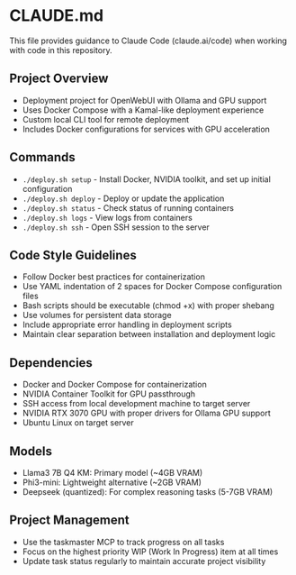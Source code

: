 # CLAUDE.md

This file provides guidance to Claude Code (claude.ai/code) when working with code in this repository.

## Project Overview
- Deployment project for OpenWebUI with Ollama and GPU support
- Uses Docker Compose with a Kamal-like deployment experience
- Custom local CLI tool for remote deployment
- Includes Docker configurations for services with GPU acceleration

## Commands
- `./deploy.sh setup` - Install Docker, NVIDIA toolkit, and set up initial configuration
- `./deploy.sh deploy` - Deploy or update the application
- `./deploy.sh status` - Check status of running containers
- `./deploy.sh logs` - View logs from containers
- `./deploy.sh ssh` - Open SSH session to the server

## Code Style Guidelines
- Follow Docker best practices for containerization
- Use YAML indentation of 2 spaces for Docker Compose configuration files
- Bash scripts should be executable (chmod +x) with proper shebang
- Use volumes for persistent data storage
- Include appropriate error handling in deployment scripts
- Maintain clear separation between installation and deployment logic

## Dependencies
- Docker and Docker Compose for containerization
- NVIDIA Container Toolkit for GPU passthrough
- SSH access from local development machine to target server
- NVIDIA RTX 3070 GPU with proper drivers for Ollama GPU support
- Ubuntu Linux on target server

## Models
- Llama3 7B Q4 KM: Primary model (~4GB VRAM)
- Phi3-mini: Lightweight alternative (~2GB VRAM)
- Deepseek (quantized): For complex reasoning tasks (5-7GB VRAM)

## Project Management
- Use the taskmaster MCP to track progress on all tasks
- Focus on the highest priority WIP (Work In Progress) item at all times
- Update task status regularly to maintain accurate project visibility
